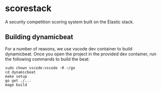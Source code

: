 # scorestack

A security competition scoring system built on the Elastic stack.

## Building dynamicbeat

For a number of reasons, we use vscode dev container to build dynamicbeat. Once
you open the project in the provided dev container, run the following commands
to build the beat:

```shell
sudo chown vscode:vscode -R ~/go
cd dynamicbeat
make setup
go get ./...
mage build
```